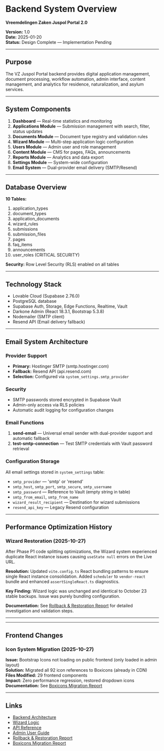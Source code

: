 # Backend System Overview
**Vreemdelingen Zaken Juspol Portal 2.0**

**Version:** 1.0  
**Date:** 2025-01-20  
**Status:** Design Complete — Implementation Pending  

---

## Purpose

The VZ Juspol Portal backend provides digital application management, document processing, workflow automation, admin interface, content management, and analytics for residence, naturalization, and asylum services.

---

## System Components

1. **Dashboard** — Real-time statistics and monitoring
2. **Applications Module** — Submission management with search, filter, status updates
3. **Documents Module** — Document type registry and validation rules
4. **Wizard Module** — Multi-step application logic configuration
5. **Users Module** — Admin user and role management
6. **Content Module** — CMS for pages, FAQs, announcements
7. **Reports Module** — Analytics and data export
8. **Settings Module** — System-wide configuration
9. **Email System** — Dual-provider email delivery (SMTP/Resend)

---

## Database Overview

**10 Tables:**
1. application_types
2. document_types
3. application_documents
4. wizard_rules
5. submissions
6. submission_files
7. pages
8. faq_items
9. announcements
10. user_roles (CRITICAL SECURITY)

**Security:** Row Level Security (RLS) enabled on all tables

---

## Technology Stack

- Lovable Cloud (Supabase 2.76.0)
- PostgreSQL database
- Supabase Auth, Storage, Edge Functions, Realtime, Vault
- Darkone Admin (React 18.3.1, Bootstrap 5.3.8)
- Nodemailer (SMTP client)
- Resend API (Email delivery fallback)

---

## Email System Architecture

### Provider Support
- **Primary:** Hostinger SMTP (smtp.hostinger.com)
- **Fallback:** Resend API (api.resend.com)
- **Selection:** Configured via `system_settings.smtp_provider`

### Security
- SMTP passwords stored encrypted in Supabase Vault
- Admin-only access via RLS policies
- Automatic audit logging for configuration changes

### Email Functions
1. **send-email** — Universal email sender with dual-provider support and automatic fallback
2. **test-smtp-connection** — Test SMTP credentials with Vault password retrieval

### Configuration Storage
All email settings stored in `system_settings` table:
- `smtp_provider` — 'smtp' or 'resend'
- `smtp_host`, `smtp_port`, `smtp_secure`, `smtp_username`
- `smtp_password` — Reference to Vault (empty string in table)
- `smtp_from_email`, `smtp_from_name`
- `wizard_result_recipient` — Destination for wizard submissions
- `resend_api_key` — Legacy Resend configuration

---

## Performance Optimization History

### Wizard Restoration (2025-10-27)
After Phase P1 code splitting optimizations, the Wizard system experienced duplicate React instance issues causing `useState null` errors on the Live URL.

**Resolution:** Updated `vite.config.ts` React bundling patterns to ensure single React instance consolidation. Added `scheduler` to `vendor-react` bundle and enhanced `assertSingleReact.ts` diagnostics.

**Key Finding:** Wizard logic was unchanged and identical to October 23 stable backups. Issue was purely bundling configuration.

**Documentation:** See [Rollback & Restoration Report](./rollback.md) for detailed investigation and validation steps.

---

---

## Frontend Changes

### Icon System Migration (2025-10-27)
**Issue:** Bootstrap Icons not loading on public frontend (only loaded in admin layout)  
**Solution:** Migrated all 92 icon references to Boxicons (already in CDN)  
**Files Modified:** 29 frontend components  
**Impact:** Zero performance regression, restored dropdown icons  
**Documentation:** See [Boxicons Migration Report](./boxicons-migration.md)

---

## Links

- [Backend Architecture](./backend-architecture.md)
- [Wizard Logic](./wizard-logic.md)
- [API Reference](./api-reference.md)
- [Admin User Guide](./admin-user-guide.md)
- [Rollback & Restoration Report](./rollback.md)
- [Boxicons Migration Report](./boxicons-migration.md)

